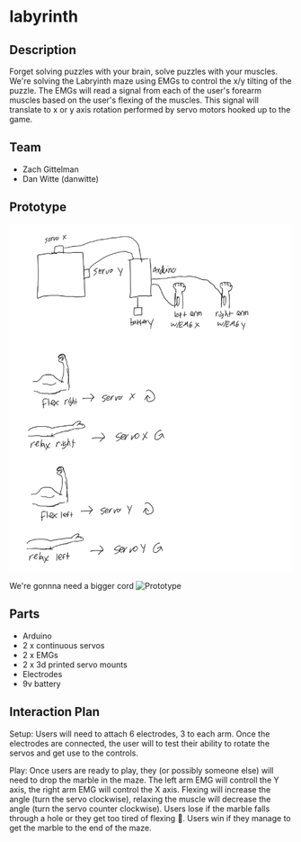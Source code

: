 # labyrinth

## Description

Forget solving puzzles with your brain, solve puzzles with your muscles. We're solving the Labryinth maze using EMGs to control the x/y tilting of the puzzle. The EMGs will read a signal from each of the user's forearm muscles based on the user's flexing of the muscles. This signal will translate to x or y axis rotation performed by servo motors hooked up to the game.


## Team
* Zach Gittelman
* Dan Witte (danwitte)

## Prototype
![Diagram](labryinth%20diagram.png)

We're gonnna need a bigger cord
![Prototype](prototype.jpg)


## Parts

* Arduino
* 2 x continuous servos
* 2 x EMGs
* 2 x 3d printed servo mounts
* Electrodes
* 9v battery

## Interaction Plan

Setup: Users will need to attach 6 electrodes, 3 to each arm. Once the electrodes are connected, the user will to test their ability to rotate the servos and get use to the controls. 

Play: Once users are ready to play, they (or possibly someone else) will need to drop the marble in the maze. The left arm EMG will controll the Y axis, the right arm EMG will control the X axis. Flexing will increase the angle (turn the servo clockwise), relaxing the muscle will decrease the angle (turn the servo counter clockwise). Users lose if the marble falls through a hole or they get too tired of flexing :muscle:. Users win if they manage to get the marble to the end of the maze.
